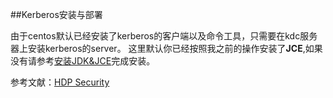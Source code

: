 ##Kerberos安装与部署

由于centos默认已经安装了kerberos的客户端以及命令工具，只需要在kdc服务器上安装kerberos的server。
这里默认你已经按照我之前的操作安装了**JCE**,如果没有请参考[安装JDK&JCE](/I.安装前准备/安装JDK与JCE.md)完成安装。

参考文献：[HDP Security](http://docs.hortonworks.com/HDPDocuments/HDP2/HDP-2.5.3/bk_security/content/configuring_kafka_for_kerberos_using_ambari.html)



